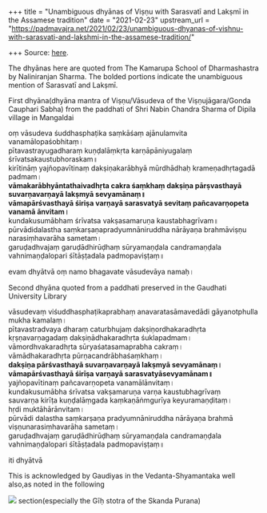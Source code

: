 +++
title = "Unambiguous dhyānas of Viṣṇu with Sarasvatī and Lakṣmī in the Assamese tradition"
date = "2021-02-23"
upstream_url = "https://padmavajra.net/2021/02/23/unambiguous-dhyanas-of-vishnu-with-sarasvati-and-lakshmi-in-the-assamese-tradition/"

+++
Source: [here](https://padmavajra.net/2021/02/23/unambiguous-dhyanas-of-vishnu-with-sarasvati-and-lakshmi-in-the-assamese-tradition/).

The dhyānas here are quoted from The Kamarupa School of Dharmashastra by
Naliniranjan Sharma. The bolded portions indicate the unambiguous
mention of Sarasvatī and Lakṣmī.

First dhyāna(dhyāna mantra of Viṣṇu/Vāsudeva of the Viṣṇujāgara/Gonda
Cauphari Sabha) from the paddhati of Shri Nabin Chandra Sharma of Dipila
village in Mangaldai  
  

oṃ vāsudeva śuddhasphaṭika saṃkāśaṃ ajānulamvita vanamālopaśobhitaṃ।  
pītavastrayugadharaṃ kuṇḍalāṃkṛta karṇāpāniyugalaṃ
śrīvatsakaustubhoraskam॥  
kirītināṃ yajñopavītinaṃ dakṣiṇakarābhyā mūrdhādhaḥ krameṇadhṛtagadā
padmam।  
**vāmakarābhyāntathaivadhṛta cakra śaṃkhaṃ dakṣiṇa pārṣvasthayā
suvarṇavarṇayā lakṣmyā sevyamānaṃ॥  
vāmapārśvasthayā śiriṣa varṇayā sarasvatyā sevitaṃ pañcavarṇopeta vanamā
ānvitam।**  
kundakusumābham śrīvatsa vakṣasamaruṇa kaustabhagrīvam॥  
pūrvādidalastha saṃkarṣaṇapradyumnāniruddha nārāyaṇa brahmāviṣṇu
narasiṃhavarāha sametam।  
garuḍadhvajaṃ garuḍādhirūḍhaṃ sūryamaṇḍala candramaṇḍala
vahnimaṇḍalopari śītāṣṭadala padmopaviṣṭaṃ॥

  
  
evam dhyātvā oṃ namo bhagavate vāsudevāya namaḥ।

  
Second dhyāna quoted from a paddhati preserved in the Gaudhati
University Library  
  

vāsudevaṃ viśuddhasphaṭikaprabhaṃ anavaratasāmavedādi gāyanotphulla
mukha kamalaṃ।  
pītavastradvaya dharaṃ caturbhujaṃ dakṣiṇordhakaradhṛta kṛṣṇavarṇagadaṃ
dakṣiṇādhakaradhṛta śuklapadmam।  
vāmordhvakaradhṛta sūryaśatasamaprabha cakraṃ।  
vāmādhakaradhṛta pūrṇacandrābhaśaṃkhaṃ।  
**dakṣiṇa pārśvasthayā suvarṇavarṇayā lakṣmyā sevyamānaṃ।  
vāmapārśvasthayā śirīṣa varṇayā sarasvatyāsevyamānam॥**  
yajñopavītinaṃ pañcavarṇopeta vanamālānvitaṃ।  
kundakusumābha śrīvatsa vakṣamaruṇa varṇa kaustubhagrīvaṃ  
sauvarṇa kirīṭa kuṇḍalāṃgada kaṃkaṇāṅmgurīya keyuramaṇḍitaṃ।  
hṛdi muktāhārānvitam।  
pūrvādi dalastha saṃkarṣaṇa pradyumnāniruddha nārāyaṇa brahmā
viṣṇunarasiṃhavarāha sametaṃ।  
garuḍadhvajaṃ garuḍādhirūḍhaṃ sūryamaṇḍala candramaṇḍala
vahnimaṇḍalopari śītāṣṭadala padmopaviṣṭaṃ॥

iti dhyātvā

This is acknowledged by Gaudiyas in the Vedanta-Shyamantaka well also,as
noted in the following

![](https://padmavajrablog.files.wordpress.com/2021/02/eu5jplyxuaim425.jpeg)
section(especially the Gīḥ stotra of the Skanda Purana)
